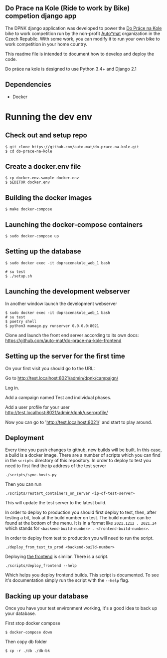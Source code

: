Do Prace na Kole (Ride to work by Bike) competion django app
------------------------------------------------------------

The DPNK django application was developed to power the [Do Práce na Kole](https://www.dopracenakole.cz) bike to work competition run by the non-profit [Auto*mat](https://www.auto-mat.cz/) organization in the Czech Republic. With some work, you can modify it to run your own bike to work competition in your home country.

This readme file is intended to document how to develop and deploy the code.

Do práce na kole is designed to use Python 3.4+ and Django 2.1

Dependencies
------------

 - Docker

Running the dev env
===================

Check out and setup repo
------------------------

    $ git clone https://github.com/auto-mat/do-prace-na-kole.git
    $ cd do-prace-na-kole

Create a docker.env file
------------------------

    $ cp docker.env.sample docker.env
    $ $EDITOR docker.env
    
Building the docker images
--------------------------

    $ make docker-compose

Launching the docker-compose containers
---------------------------------------

    $ sudo docker-compose up
    
Setting up the database
---------------------

    $ sudo docker exec -it dopracenakole_web_1 bash

    # su test
    $ ./setup.sh

Launching the development webserver
------------------------------------

In another window launch the development webserver

    $ sudo docker exec -it dopracenakole_web_1 bash
    # su test
    $ poetry shell
    $ python3 manage.py runserver 0.0.0.0:8021
    
Clone and launch the front end server according to its own docs: https://github.com/auto-mat/do-prace-na-kole-frontend
    


Setting up the server for the first time
----------------------------------------

On your first visit you should go to the URL:

Go to <http://test.localhost:8021/admin/dpnk/campaign/>

Log in.

Add a campaign named Test and individual phases.

Add a user profile for your user <http://test.localhost:8021/admin/dpnk/userprofile/>

Now you can go to 'http://test.localhost:8021/' and start to play around.

Deployment
------------

Every time you push changes to github, new builds will be built. In this case, a build is a docker image. There are a number of scripts which you can find in the `scripts` directory of this repository. In order to deploy to test you need to first find the ip address of the test server

```
./scripts/sync-hosts.py
```

Then you can run

```
./scripts/restart_containers_on_server <ip-of-test-server>
```

This will update the test server to the latest build.

In order to deploy to production you should first deploy to test, then, after testing a bit, look at the build number on test. The build number can be found at the bottom of the menu. It is in a format like ` 2021.1212 . 2021.24 ` which stands for `<backend-build-number> . <frontend-build-number>`.

In order to deploy from test to production you will need to run the script.

```
./deploy_from_test_to_prod <backend-build-number>
```

Deploying [the frontend](https://github.com/auto-mat/do-prace-na-kole-frontend) is similar. There is a script.

```
./scripts/deploy_frontend --help
```

Which helps you deploy frontend builds. This script is documented. To see it's documentation simply run the script with the `--help` flag.

Backing up your database
------------------------

Once you have your test environment working, it's a good idea to back up your database.

First stop docker compose

    $ docker-compose down

Then copy db folder

    $ cp -r ./db ./db-bk

